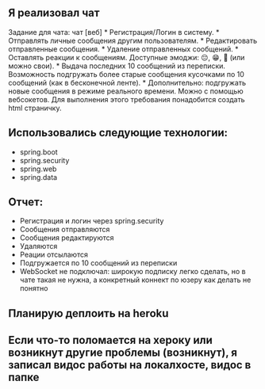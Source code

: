 ## Я реализовал чат ##
Задание для чата:
чат [веб]
       * Регистрация/Логин в систему.
       * Отправлять личные сообщения другим пользователям. 
       * Редактировать отправленные сообщения.
       * Удаление отправленных сообщений.
       * Оставлять реакции к сообщениям. Доступные эмоджи: 😔, 😁, 💩 (или можно свои).
       * Выдача последних 10 сообщений из переписки. Возможность подгружать более старые сообщения кусочками по 10 сообщений (как в бесконечной ленте).
       * Дополнительно: подгружать новые сообщения в режиме реального времени. Можно с помощью вебсокетов. Для выполнения этого требования понадобится создать html страничку.
       

## Использовались следующие технологии: ##
* spring.boot
* spring.security
* spring.web
* spring.data

## Отчет: ##
* Регистрация и логин через spring.security
* Сообщения отправляются
* Сообщения редактируются
* Удаляются
* Реации отсылаются
* Подгружается по 10 сообщений из переписки
* WebSocket не подключал: широкую подписку легко сделать, но в чате такая не нужна, а конкретный коннект по юзеру как делать не понятно
                                 
## Планирую деплоить на heroku ##
## Если что-то поломается на хероку или возникнут другие проблемы (возникнут), я записал видос работы на локалхосте, видос в папке ##
